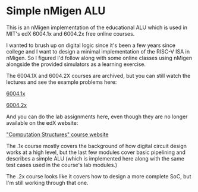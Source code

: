 # Simple nMigen ALU

This is an nMigen implementation of the educational ALU which is used in MIT's edX 6004.1x and 6004.2x free online courses.

I wanted to brush up on digital logic since it's been a few years since college and I want to design a minimal implementation of the RISC-V ISA in nMigen. So I figured I'd follow along with some online classes using nMigen alongside the provided simulators as a learning exercise.

The 6004.1X and 6004.2X courses are archived, but you can still watch the lectures and see the example problems here:

[6004.1x](https://courses.edx.org/courses/course-v1:MITx+6.004.1x_3+3T2016/course/)

[6004.2x](https://courses.edx.org/courses/course-v1:MITx+6.004.2x_2+3T2016/course/)


And you can do the lab assignments here, even though they are no longer available on the edX website:

["Computation Structures" course website](https://computationstructures.org/)

The .1x course mostly covers the background of how digital circuit design works at a high level, but the last few modules cover basic pipelining and describes a simple ALU (which is implemented here along with the same test cases used in the course's lab modules.)

The .2x course looks like it covers how to design a more complete SoC, but I'm still working through that one.
